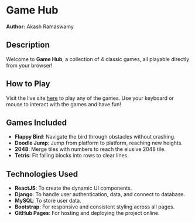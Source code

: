# Game Hub

**Author:** Akash Ramaswamy

## Description

Welcome to **Game Hub**, a collection of 4 classic games, all playable directly from your browser! 

## How to Play

Visit the live site [here](https://flkram.github.io/game-hub/) to play any of the games. Use your keyboard or mouse to interact with the games and have fun!

## Games Included

- **Flappy Bird**: Navigate the bird through obstacles without crashing.
- **Doodle Jump**: Jump from platform to platform, reaching new heights.
- **2048**: Merge tiles with numbers to reach the elusive 2048 tile.
- **Tetris**: Fit falling blocks into rows to clear lines.

## Technologies Used

- **ReactJS**: To create the dynamic UI components.
- **Django**: To handle user authentication, data, and connect to database.
- **MySQL**: To store user data.
- **Bootstrap**: For responsive and consistent styling across all pages.
- **GitHub Pages**: For hosting and deploying the project online.
